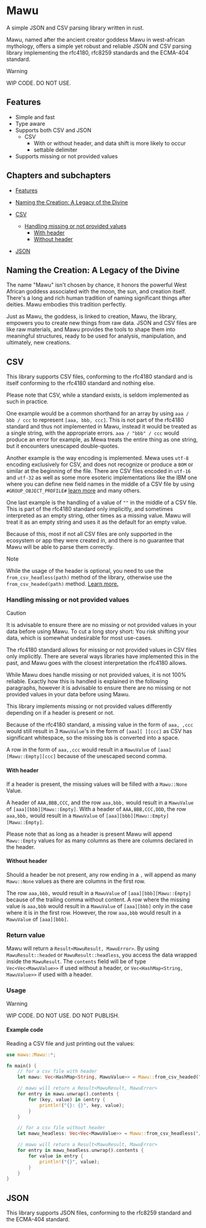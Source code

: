 # Mawu
A simple JSON and CSV parsing library written in rust.

Mawu, named after the ancient creator goddess Mawu in west-african mythology, offers a simple yet robust and reliable JSON and CSV parsing library implementing the rfc4180, rfc8259 standards and the ECMA-404 standard.

> [!WARNING]
> WIP CODE. DO NOT USE.

## Features

- Simple and fast
- Type aware
- Supports both CSV and JSON
    - CSV
        - With or without header, and data shift is more likely to occur
        - settable delimiter
- Supports missing or not provided values

## Chapters and subchapters

- [Features](#features)
- [Naming the Creation: A Legacy of the Divine](#naming-the-creation-a-legacy-of-the-divine)
- [CSV](#csv)
    - [Handling missing or not provided values](#handling-missing-or-not-provided-values)
        - [With header](#with-header)
        - [Without header](#without-header)

- [JSON](#json)

## Naming the Creation: A Legacy of the Divine

The name "Mawu" isn't chosen by chance, it honors the powerful West African goddess associated with the moon, the sun, and creation itself.
There's a long and rich human tradition of naming significant things after deities. Mawu embodies this tradition perfectly.

Just as Mawu, the goddess, is linked to creation, Mawu, the library, empowers you to create new things from raw data.  JSON and CSV files are like raw materials, and Mawu provides the tools to shape them into meaningful structures, ready to be used for analysis, manipulation, and ultimately, new creations.

## CSV
This library supports CSV files, conforming to the rfc4180 standard and is itself conforming to the rfc4180 standard and nothing else.

Please note that CSV, while a standard exists, is seldom implemented as such in practice.

One example would be a common shorthand for an array by using `aaa / bbb / ccc` to represent `[aaa, bbb, ccc]`. 
This is not part of the rfc4180 standard and thus not implemented in Mawu, instead it would be treated as a single string, with the appropriate errors.
`aaa / "bbb" / ccc` would produce an error for example, as Mewa treats the entire thing as one string, but it encounters unescaped double-quotes.

Another example is the way encoding is implemented. Mewa uses `utf-8` encoding exclusively for CSV, and does not recognize or produce a `BOM` or similar at the beginning of the file.
There are CSV files encoded in `utf-16` and `utf-32` as well as some more esoteric implementations like the IBM one where you can define new field names in the middle of a CSV file by using `#GROUP_OBJECT_PROFILE#` [learn more](https://www.ibm.com/docs/en/sig-and-i/10.0.2?topic=schedules-example-comma-separated-value-csv-file) and many others.

One last example is the handling of a value of `""` in the middle of a CSV file. This is part of the rfc4180 standard only implicitly, and sometimes interpreted as an empty string, other times as a missing value.
Mawu will treat it as an empty string and uses it as the default for an empty value.

Because of this, most if not all CSV files are only supported in the ecosystem or app they were created in, and there is no guarantee that Mawu will be able to parse them correctly.

> [!NOTE]
> While the usage of the header is optional, you need to use the `from_csv_headless(path)` method of the library, otherwise use the `from_csv_headed(path)` method.
> [Learn more.](#usage)

### Handling missing or not provided values
> [!caution]
> It is advisable to ensure there are no missing or not provided values in your data before using Mawu.
> To cut a long story short: You risk shifting your data, which is somewhat undesirable for most use-cases.

The rfc4180 standard allows for missing or not provided values in CSV files only implicitly. There are several ways libraries have implemented this in the past, and Mawu goes with the closest interpretation the rfc4180 allows.

While Mawu does handle missing or not provided values, it is not 100% reliable.
Exactly how this is handled is explained in the following paragraphs, however it is advisable to ensure there are no missing or not provided values in your data before using Mawu.

This library implements missing or not provided values differently depending on if a header is present or not.

Because of the rfc4180 standard, a missing value in the form of `aaa, ,ccc` would still result in 3 `MawuValue`'s in the form of `[aaa][ ][ccc]` as CSV has significant whitespace, so the missing `bbb` is converted into a space.

A row in the form of `aaa,,ccc` would result in a `MawuValue` of `[aaa][Mawu::Empty][ccc]` because of the unescaped second comma.

#### With header
If a header is present, the missing values will be filled with a `Mawu::None` Value. 

A header of `AAA,BBB,CCC`, and the row `aaa,bbb,` would result in a `MawuValue` of `[aaa][bbb][Mawu::Empty]`.
With a header of `AAA,BBB,CCC,DDD`, the row `aaa,bbb,` would result in a `MawuValue` of `[aaa][bbb][Mawu::Empty][Mawu::Empty]`.

Please note that as long as a header is present Mawu will append `Mawu::Empty` values for as many columns as there are columns declared in the header.


#### Without header

Should a header be not present, any row ending in a `,` will append as many `Mawu::None` values as there are columns in the first row.

The row `aaa,bbb,` would result in a `MawuValue` of `[aaa][bbb][Mawu::Empty]` because of the trailing comma without content.
A row where the missing value is `aaa,bbb` would result in a `MawuValue` of `[aaa][bbb]` only in the case where it is in the first row.
However, the row `aaa,bbb` would result in a `MawuValue` of `[aaa][bbb]`.




### Return value
Mawu will return a `Result<MawuResult, MawuError>`. By using `MawuResult::headed` or `MawuResult::headless`, you access the data wrapped inside the `MawuResult`.
The `contents` field will be of type `Vec<Vec<MawuValue>>` if used without a header, or `Vec<HashMap<String, MawuValue>>` if used with a header.

### Usage

> [!WARNING]
> WIP CODE. DO NOT USE. DO NOT PUBLISH.

#### Example code

Reading a CSV file and just printing out the values:

```rust
use mawu::Mawu::*;

fn main() {
    // for a csv file with header
    let mawu: Vec<HashMap<String, MawuValue>> = Mawu::from_csv_headed("/path/to/file.csv");

    // mawu will return a Result<MawuResult, MawuError>
    for entry in mawu.unwrap().contents {
        for (key, value) in &entry {
            println!("{}: {}", key, value);
        }
    }

    // for a csv file without header
    let mawu_headless: Vec<Vec<MawuValue>> = Mawu::from_csv_headless("/path/to/file.csv");

    // mawu will return a Result<MawuResult, MawuError>
    for entry in mawu_headless.unwrap().contents {
        for value in entry {
            println!("{}", value);
        }
    }
}
```

## JSON
This library supports JSON files, conforming to the rfc8259 standard and the ECMA-404 standard.
